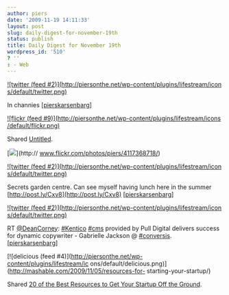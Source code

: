 ```yaml
---
author: piers
date: '2009-11-19 14:11:33'
layout: post
slug: daily-digest-for-november-19th
status: publish
title: Daily Digest for November 19th
wordpress_id: '510'
? ''
: - Web
---
```


[![twitter (feed #2)](http://piersonthe.net/wp-content/plugins/lifestream/icon
s/default/twitter.png)](http://twitter.com/pierskarsenbarg/statuses/5837072104
)

In channies
[[pierskarsenbarg](http://twitter.com/pierskarsenbarg/statuses/5837072104)]

[![flickr (feed #9)](http://piersonthe.net/wp-content/plugins/lifestream/icons
/default/flickr.png)](http://www.flickr.com/photos/piers/4117368718/)

Shared [Untitled](http://www.flickr.com/photos/piers/4117368718/).

[![](http://farm3.static.flickr.com/2698/4117368718_23f219b4d9_s.jpg)](http://
www.flickr.com/photos/piers/4117368718/)

[![twitter (feed #2)](http://piersonthe.net/wp-content/plugins/lifestream/icon
s/default/twitter.png)](http://twitter.com/pierskarsenbarg/statuses/5855850704
)

Secrets garden centre. Can see myself having lunch here in the summer
[http://post.ly/Cxv8](http://post.ly/Cxv8)
[[pierskarsenbarg](http://twitter.com/pierskarsenbarg/statuses/5855850704)]

[![twitter (feed #2)](http://piersonthe.net/wp-content/plugins/lifestream/icon
s/default/twitter.png)](http://twitter.com/pierskarsenbarg/statuses/5856718906
)

RT [@DeanCorney](http://www.twitter.com/DeanCorney):
[#Kentico](https://search.twitter.com/search?q=%23Kentico)
[#cms](https://search.twitter.com/search?q=%23cms) provided by Pull Digital
delivers success for dynamic copywriter - Gabrielle Jackson @
[#conversis](https://search.twitter.com/search?q=%23conversis).
[[pierskarsenbarg](http://twitter.com/pierskarsenbarg/statuses/5856718906)]

[![delicious (feed #4)](http://piersonthe.net/wp-content/plugins/lifestream/ic
ons/default/delicious.png)](http://mashable.com/2009/11/05/resources-for-
starting-your-startup/)

Shared [20 of the Best Resources to Get Your Startup Off the
Ground](http://mashable.com/2009/11/05/resources-for-starting-your-startup/).

